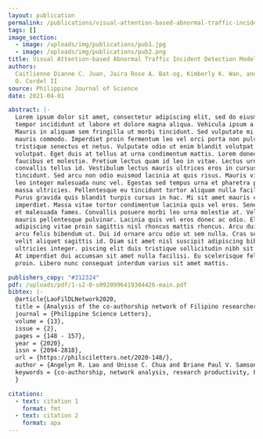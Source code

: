 ```yaml
---
layout: publication
permalink: /publications/visual-attention-based-abnormal-traffic-incident-detection-model/
tags: []
image_section:
  - image: /uploads/img/publications/pub1.jpg
  - image: /uploads/img/publications/pub2.png
title: Visual Attention-based Abnormal Traffic Incident Detection Model
authors:
  Caitlienne Dianne C. Juan, Jaira Rose A. Bat-og, Kimberly K. Wan, and Macario
  O. Cordel II
source: Philippine Journal of Science
date: 2021-04-01

abstract: |-
  Lorem ipsum dolor sit amet, consectetur adipiscing elit, sed do eiusmod
  tempor incididunt ut labore et dolore magna aliqua. Vehicula ipsum a arcu cursus.
  Mauris in aliquam sem fringilla ut morbi tincidunt. Sed vulputate mi sit amet
  mauris commodo. Imperdiet proin fermentum leo vel orci porta non pulvinar. Morbi
  tristique senectus et netus. Vulputate odio ut enim blandit volutpat maecenas
  volutpat. Eget duis at tellus at urna condimentum mattis. Lorem donec massa sapien
  faucibus et molestie. Pretium lectus quam id leo in vitae. Lectus urna duis convallis
  convallis tellus id. Vestibulum lectus mauris ultrices eros in cursus turpis massa
  tincidunt. Sed arcu non odio euismod lacinia at quis risus. Mauris vitae ultricies
  leo integer malesuada nunc vel. Egestas sed tempus urna et pharetra pharetra massa
  massa ultricies. Pellentesque eu tincidunt tortor aliquam nulla facilisi cras.
  Purus gravida quis blandit turpis cursus in hac. Mi sit amet mauris commodo quis
  imperdiet. Massa vitae tortor condimentum lacinia quis vel eros. Senectus et netus
  et malesuada fames. Convallis posuere morbi leo urna molestie at. Vel elit scelerisque
  mauris pellentesque pulvinar. Lacinia quis vel eros donec ac odio. Eleifend quam
  adipiscing vitae proin sagittis nisl rhoncus mattis rhoncus. Arcu dui vivamus
  arcu felis bibendum ut. Dui id ornare arcu odio ut sem nulla. Cras sed felis eget
  velit aliquet sagittis id. Diam sit amet nisl suscipit adipiscing bibendum est
  ultricies integer. piscing elit duis tristique sollicitudin nibh sit amet commodo.
  At imperdiet dui accumsan sit amet nulla facilisi. Eu scelerisque felis imperdiet
  proin. Libero nunc consequat interdum varius sit amet mattis.

publishers_copy: "#312324"
pdf: /uploads/pdf/1-s2-0-s0920996419304426-main.pdf
bibtex: |-
  @article{LaoFilDLNetwork2020,
  title = {Analysis of the co-authorship network of Filipino researchers in deep learning},
  journal = {Philippine Science Letters},
  volume = {13},
  issue = {2},
  pages = {148 - 157},
  year = {2020},
  issn = {2094-2818},
  url = {https://philsciletters.net/2020-148/},
  author = {Angelyn R. Lao and Unisse C. Chua and Briane Paul V. Samson},
  keywords = {co-authorship, network analysis, research productivity, Filipino, deep learning, Philippines}
  }

citations:
  - text: citation 1
    format: fmt
  - text: citation 2
    format: apa
---
```


